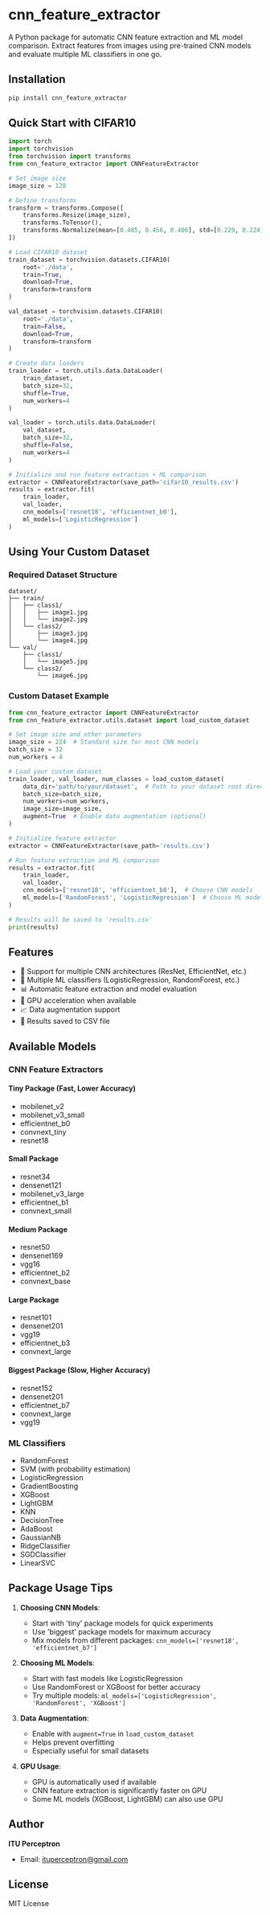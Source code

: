 # cnn_feature_extractor

A Python package for automatic CNN feature extraction and ML model comparison. Extract features from images using pre-trained CNN models and evaluate multiple ML classifiers in one go.

## Installation

```bash
pip install cnn_feature_extractor
```

## Quick Start with CIFAR10

```python
import torch
import torchvision
from torchvision import transforms
from cnn_feature_extractor import CNNFeatureExtractor

# Set image size
image_size = 128

# Define transforms
transform = transforms.Compose([
    transforms.Resize(image_size),
    transforms.ToTensor(),
    transforms.Normalize(mean=[0.485, 0.456, 0.406], std=[0.229, 0.224, 0.225])
])

# Load CIFAR10 dataset
train_dataset = torchvision.datasets.CIFAR10(
    root='./data', 
    train=True,
    download=True,
    transform=transform
)

val_dataset = torchvision.datasets.CIFAR10(
    root='./data', 
    train=False,
    download=True,
    transform=transform
)

# Create data loaders
train_loader = torch.utils.data.DataLoader(
    train_dataset,
    batch_size=32,
    shuffle=True,
    num_workers=4
)

val_loader = torch.utils.data.DataLoader(
    val_dataset,
    batch_size=32,
    shuffle=False,
    num_workers=4
)

# Initialize and run feature extraction + ML comparison
extractor = CNNFeatureExtractor(save_path='cifar10_results.csv')
results = extractor.fit(
    train_loader, 
    val_loader,
    cnn_models=['resnet18', 'efficientnet_b0'],
    ml_models=['LogisticRegression']
)
```

## Using Your Custom Dataset

### Required Dataset Structure
```
dataset/
├── train/
│   ├── class1/
│   │   ├── image1.jpg
│   │   └── image2.jpg
│   └── class2/
│       ├── image3.jpg
│       └── image4.jpg
└── val/
    ├── class1/
    │   └── image5.jpg
    └── class2/
        └── image6.jpg
```

### Custom Dataset Example

```python
from cnn_feature_extractor import CNNFeatureExtractor
from cnn_feature_extractor.utils.dataset import load_custom_dataset

# Set image size and other parameters
image_size = 224  # Standard size for most CNN models
batch_size = 32
num_workers = 4

# Load your custom dataset
train_loader, val_loader, num_classes = load_custom_dataset(
    data_dir='path/to/your/dataset',  # Path to your dataset root directory
    batch_size=batch_size,
    num_workers=num_workers,
    image_size=image_size,
    augment=True  # Enable data augmentation (optional)
)

# Initialize feature extractor
extractor = CNNFeatureExtractor(save_path='results.csv')

# Run feature extraction and ML comparison
results = extractor.fit(
    train_loader, 
    val_loader,
    cnn_models=['resnet18', 'efficientnet_b0'],  # Choose CNN models
    ml_models=['RandomForest', 'LogisticRegression']  # Choose ML models
)

# Results will be saved to 'results.csv'
print(results)
```

## Features

- 🔄 Support for multiple CNN architectures (ResNet, EfficientNet, etc.)
- 🤖 Multiple ML classifiers (LogisticRegression, RandomForest, etc.)
- 📊 Automatic feature extraction and model evaluation
- 🎯 GPU acceleration when available
- 📈 Data augmentation support
- 💾 Results saved to CSV file

## Available Models

### CNN Feature Extractors

#### Tiny Package (Fast, Lower Accuracy)
- mobilenet_v2
- mobilenet_v3_small
- efficientnet_b0
- convnext_tiny
- resnet18

#### Small Package
- resnet34
- densenet121
- mobilenet_v3_large
- efficientnet_b1
- convnext_small

#### Medium Package
- resnet50
- densenet169
- vgg16
- efficientnet_b2
- convnext_base

#### Large Package
- resnet101
- densenet201
- vgg19
- efficientnet_b3
- convnext_large

#### Biggest Package (Slow, Higher Accuracy)
- resnet152
- densenet201
- efficientnet_b7
- convnext_large
- vgg19

### ML Classifiers
- RandomForest
- SVM (with probability estimation)
- LogisticRegression
- GradientBoosting
- XGBoost
- LightGBM
- KNN
- DecisionTree
- AdaBoost
- GaussianNB
- RidgeClassifier
- SGDClassifier
- LinearSVC

## Package Usage Tips

1. **Choosing CNN Models**:
   - Start with 'tiny' package models for quick experiments
   - Use 'biggest' package models for maximum accuracy
   - Mix models from different packages: `cnn_models=['resnet18', 'efficientnet_b7']`

2. **Choosing ML Models**:
   - Start with fast models like LogisticRegression
   - Use RandomForest or XGBoost for better accuracy
   - Try multiple models: `ml_models=['LogisticRegression', 'RandomForest', 'XGBoost']`

3. **Data Augmentation**:
   - Enable with `augment=True` in `load_custom_dataset`
   - Helps prevent overfitting
   - Especially useful for small datasets

4. **GPU Usage**:
   - GPU is automatically used if available
   - CNN feature extraction is significantly faster on GPU
   - Some ML models (XGBoost, LightGBM) can also use GPU

## Author

**ITU Perceptron**
- Email: ituperceptron@gmail.com

## License

MIT License 
